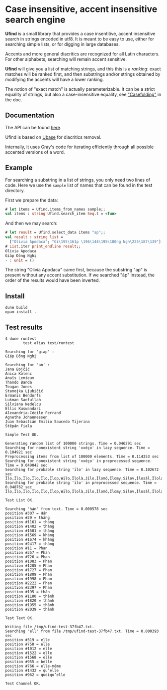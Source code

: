 # Case insensitive, accent insensitive search engine

__Ufind__ is a small library that provides a case insentitive, accent
insensitive search in strings encoded in utf8. It is meant to be easy
to use, either for searching simple lists, or for digging in large
databases.

Accents and more general diacritics are recognized for all Latin
 characters.  For other alphabets, searching will remain accent
 sensitive.

__Ufind__ will give you a list of matching strings, and this this is a
_ranking_: exact matches will be ranked first, and then substrings
and/or strings obtained by modifying the accents will have a lower
ranking.

The notion of "exact match" is actually parameterizable. It can be a
strict equality of strings, but also a case-insensitive equality, see
["Casefolding"](https://sanette.github.io/ufind/#casefolding) in the
doc.

## Documentation

The API can be found [here](https://sanette.github.io/ufind/).

Ufind is based on [Ubase](https://sanette.github.io/ubase/) for diacritics removal.

Internally, it uses Gray's code for iterating efficiently through all
possible accented versions of a word.

## Example

For searching a substring in a list of strings, you only need two
lines of code.  Here we use the `sample` list of names that can be
found in the test directory.

First we prepare the data:

```ocaml
# let items = Ufind.items_from_names sample;;
val items : string Ufind.search_item Seq.t = <fun>
```

And then we may search:

```ocaml
# let result = Ufind.select_data items "ap";;
val result : string list =
  ["Olivia Apodaca"; "Gi\195\161p \196\144\195\180ng Ngh\225\187\139"]
# List.iter print_endline result;;
Olivia Apodaca
Giáp Đông Nghị
- : unit = ()                 
```

The string "Olivia Apodaca" came first, because the substring "ap" is
present without any accent substitution. If we searched "áp" instead,
the order of the results would have been inverted.


## Install

```
dune build
opam install .
```


## Test results

```
$ dune runtest
        test alias test/runtest

Searching for 'giap' :
Giáp Đông Nghị

Searching for 'an' :
Jana Bojčić
Anica Kolenc
Anaïs Lemieux
Thando Banda
Teagan Jones
Stanojka Ljubičić
Ermanis Bendorfs
Lukman Saefullah
Silviana Nedelcu
Ellis Kuswandari
Alexandria-Cécile Ferrand
Agnethe Johannessen
Juan Sebastián Emilio Saucedo Tijerina
Štěpán Fiala

Simple Test OK.

Generating random list of 100000 strings. Time = 0.046291 sec
Searching for nonexistent string 'xxéço' in lazy sequence. Time = 0.104921 sec
Preprocessing items from list of 100000 elements. Time = 0.114353 sec
Searching for nonexistent string 'xxéço' in preprocessed sequence. Time = 0.049042 sec
Searching for probable string 'ïlo' in lazy sequence. Time = 0.102672 sec
Ïlo,Ïlo,Ïlo,Ïlo,Ïlo,Ïlop,Wïlo,Ïlolà,Jïlo,Ïlomó,Ïlomy,Sïlov,Ïlosàl,Ïlolag,Ïlocïk,Nïlot,Ïlosík,Cïloc,Nïlowí,Tïlogó,Esïlo,Ejïlox,Éhïlo,Edïlod,Ørïlov,Diqïlo,Áfïlof,Básïlo,Jösïlo,Lørïlo,Jàkïlo,Qïsïlo,Síqïlo,Ïló,Ïlø,Ïlø,Ïlö,Ïlö,Ïlø,Ïló,Ïló,Ïlø,Ïløs,Ïlør,Ïlód,Ïlóp,Ïlök,Ïlóx,Ïlöba,Ïlóci,Ïlödo,Ïlögàs,Ïlómób,Ïløzup,Ïlørùn,Ïløquv,Ïlórïd,Lïlö,Bïlö,Zïlö,Vïló,Pïlø,Xïlö,Rïló,Rïló,Zïlög,Sïlóg,Dïløj,Wïlös,Vïlöv,Qïlón,Nïlød,Wïlód,Pïlöqà,Gïløré,Qïlöfo,Rïlöfø,Cïlójo,Fïlóho,Ulïlø,Igïlø,Akïlø,Iqïløn,Orïløj,Egïlös,Ókïlö,Ézïlø,Ékïlø,Àmïlø,Èwïló,Èbïlö,Øtïlö,Fokïlø,Óbïløp,Àtïlöj,Àzïlöv,Àcïlóm,Tamïlø,Àhïlöw,Fujïlö,Bödïlö,Sídïló,Søcïló,Ilo,Ilo,Ilof,Lilo,Wilo,Ilowí,Iloge,Bilol,Ilotíj,Tilov,Ilofïr,Ilojog,Wilocu,Tiloli,Jilocè,Liloly,Hilotu,Izilom,Xuwilo,Jíhilo,Ílo,Ílo,Ílo,Ílok,Ílojá,Ílonø,Ílowí,Ílocè,Ílodøm,Dílo,Zílo,Rílo,Pílo,Kílo,Wílor,Sílowù,Tílorí,Líloru,Orílo,Uzílol,Ylílok,Ilö,Ilö,Ilø,Ilö,Iló,Ilö,Iló,Ilö,Ilög,Iløt,Ilós,Ilóq,Ilód,Ilöz,Ilóme,Ilósa,Ilömù,Ilöbàc,Ilögöd,Ilömøj,Ilómaz,Ilórík,Ørílo,Ïtílo,Hoxílo,Viló,Rilö,Cilø,Tilø,Dilö,Siló,Miló,Filø,Kilø,Wilø,Hiló,Giløx,Niløb,Qiløg,Nilóv,Biløs,Giløs,Kiløn,Diløm,Gilöb,Lilós,Kilóc,Lilöj,Hiløp,Kiløhø,Qilötà,Ciløwá,Silóci,Milöto,Qilömó,Silófo,Pilønà,Pápílo,Yjilö,Azilø,Oxilø,Ejilót,Àfilø,Ørilø,Ïdiló,Ïdiló,Èhiløp,Jahiló,Ïbiløh,Áhiløg,Modilø,Ékilöl,Àsiløx,Lèvilö,Sùwilö,Ílö,Íló,Ílø,Ílö,Íló,Íló,Íløk,Ílóx,Íløc,Íløj,Ílöh,Ílöd,Ílöc,Íløt,Ílóv,Ílöz,Ílóp,Ílós,Íløh,Íløq,Íløk,Ílöwï,Ílöxù,Ílörà,Ílóhù,Ílóve,Íløqï,Ílóze,Ílómù,Ílójög,Ílójag,Xíló,Níló,Hílø,Nílø,Gílö,Hílöl,Nílök,Kíløm,Xílöv,Fílök,Xílóf,Lílóh,Vílømø,Bílöwi,Qílöny,Cílöjï,Qíløha,Ohíló,Yníló,Osíló,Oqílö,Uwílón,Öhíló,Ècílø,Ídílø,Ívílø,Èhílø,Èsílö,Ùrílø,Ézíløh,Ídíløk,Àxílød,Ùbílód,Ønílód,Míbílö,Føcílö,Qïnílö,Møjílö,Qírílö,Qókíló,Sámíló,Sítílø
Searching for probable string 'ïlo' in preprocessed sequence. Time = 0.048762 sec
Ïlo,Ïlo,Ïlo,Ïlo,Ïlo,Ïlop,Wïlo,Ïlolà,Jïlo,Ïlomó,Ïlomy,Sïlov,Ïlosàl,Ïlolag,Ïlocïk,Nïlot,Ïlosík,Cïloc,Nïlowí,Tïlogó,Esïlo,Ejïlox,Éhïlo,Edïlod,Ørïlov,Diqïlo,Áfïlof,Básïlo,Jösïlo,Lørïlo,Jàkïlo,Qïsïlo,Síqïlo,Ïló,Ïlø,Ïlø,Ïlö,Ïlö,Ïlø,Ïló,Ïló,Ïlø,Ïløs,Ïlør,Ïlód,Ïlóp,Ïlök,Ïlóx,Ïlöba,Ïlóci,Ïlödo,Ïlögàs,Ïlómób,Ïløzup,Ïlørùn,Ïløquv,Ïlórïd,Lïlö,Bïlö,Zïlö,Vïló,Pïlø,Xïlö,Rïló,Rïló,Zïlög,Sïlóg,Dïløj,Wïlös,Vïlöv,Qïlón,Nïlød,Wïlód,Pïlöqà,Gïløré,Qïlöfo,Rïlöfø,Cïlójo,Fïlóho,Ulïlø,Igïlø,Akïlø,Iqïløn,Orïløj,Egïlös,Ókïlö,Ézïlø,Ékïlø,Àmïlø,Èwïló,Èbïlö,Øtïlö,Fokïlø,Óbïløp,Àtïlöj,Àzïlöv,Àcïlóm,Tamïlø,Àhïlöw,Fujïlö,Bödïlö,Sídïló,Søcïló,Ilo,Ilo,Ilof,Lilo,Wilo,Ilowí,Iloge,Bilol,Ilotíj,Tilov,Ilofïr,Ilojog,Wilocu,Tiloli,Jilocè,Liloly,Hilotu,Izilom,Xuwilo,Jíhilo,Ílo,Ílo,Ílo,Ílok,Ílojá,Ílonø,Ílowí,Ílocè,Ílodøm,Dílo,Zílo,Rílo,Pílo,Kílo,Wílor,Sílowù,Tílorí,Líloru,Orílo,Uzílol,Ylílok,Ilö,Ilö,Ilø,Ilö,Iló,Ilö,Iló,Ilö,Ilög,Iløt,Ilós,Ilóq,Ilód,Ilöz,Ilóme,Ilósa,Ilömù,Ilöbàc,Ilögöd,Ilömøj,Ilómaz,Ilórík,Ørílo,Ïtílo,Hoxílo,Viló,Rilö,Cilø,Tilø,Dilö,Siló,Miló,Filø,Kilø,Wilø,Hiló,Giløx,Niløb,Qiløg,Nilóv,Biløs,Giløs,Kiløn,Diløm,Gilöb,Lilós,Kilóc,Lilöj,Hiløp,Kiløhø,Qilötà,Ciløwá,Silóci,Milöto,Qilömó,Silófo,Pilønà,Pápílo,Yjilö,Azilø,Oxilø,Ejilót,Àfilø,Ørilø,Ïdiló,Ïdiló,Èhiløp,Jahiló,Ïbiløh,Áhiløg,Modilø,Ékilöl,Àsiløx,Lèvilö,Sùwilö,Ílö,Íló,Ílø,Ílö,Íló,Íló,Íløk,Ílóx,Íløc,Íløj,Ílöh,Ílöd,Ílöc,Íløt,Ílóv,Ílöz,Ílóp,Ílós,Íløh,Íløq,Íløk,Ílöwï,Ílöxù,Ílörà,Ílóhù,Ílóve,Íløqï,Ílóze,Ílómù,Ílójög,Ílójag,Xíló,Níló,Hílø,Nílø,Gílö,Hílöl,Nílök,Kíløm,Xílöv,Fílök,Xílóf,Lílóh,Vílømø,Bílöwi,Qílöny,Cílöjï,Qíløha,Ohíló,Yníló,Osíló,Oqílö,Uwílón,Öhíló,Ècílø,Ídílø,Ívílø,Èhílø,Èsílö,Ùrílø,Ézíløh,Ídíløk,Àxílød,Ùbílód,Ønílód,Míbílö,Føcílö,Qïnílö,Møjílö,Qírílö,Qókíló,Sámíló,Sítílø

Test List OK.

Searching 'hán' from text. Time = 0.000578 sec
position #307 = Hán
position #29 = tháng
position #1161 = tháng
position #1402 = tháng
position #1501 = tháng
position #1569 = kháng
position #1674 = kháng
position #2417 = tháng
position #11 = Phan
position #357 = Phan
position #726 = Phan
position #1083 = Phan
position #1205 = Phan
position #1727 = Phan
position #1809 = Phan
position #1998 = Phan
position #2222 = Phan
position #2397 = Phan
position #195 = thân
position #1180 = thành
position #1820 = thành
position #1955 = thành
position #2039 = thành

Test Text OK.

Writing file /tmp/ufind-test-37fb47.txt.
Searching 'ell' from file /tmp/ufind-test-37fb47.txt. Time = 0.000393 sec
position #319 = elle
position #750 = elle
position #1012 = elle
position #1522 = elle
position #1568 = elle
position #955 = belle
position #766 = elle-même
position #1432 = qu’elle
position #962 = quoiqu’elle

Test Channel OK.

```
